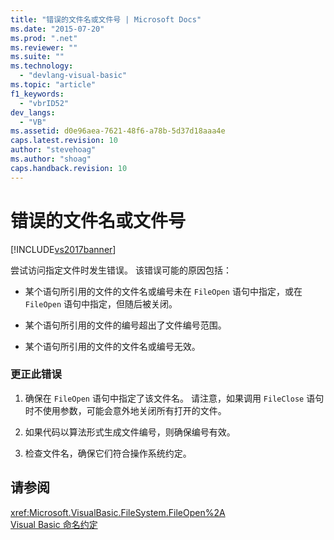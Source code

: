 ```yaml
---
title: "错误的文件名或文件号 | Microsoft Docs"
ms.date: "2015-07-20"
ms.prod: ".net"
ms.reviewer: ""
ms.suite: ""
ms.technology: 
  - "devlang-visual-basic"
ms.topic: "article"
f1_keywords: 
  - "vbrID52"
dev_langs: 
  - "VB"
ms.assetid: d0e96aea-7621-48f6-a78b-5d37d18aaa4e
caps.latest.revision: 10
author: "stevehoag"
ms.author: "shoag"
caps.handback.revision: 10
---
```

# 错误的文件名或文件号
[!INCLUDE[vs2017banner](../../../visual-basic/includes/vs2017banner.md)]

尝试访问指定文件时发生错误。  该错误可能的原因包括：  
  
-   某个语句所引用的文件的文件名或编号未在 `FileOpen` 语句中指定，或在 `FileOpen` 语句中指定，但随后被关闭。  
  
-   某个语句所引用的文件的编号超出了文件编号范围。  
  
-   某个语句所引用的文件的文件名或编号无效。  
  
### 更正此错误  
  
1.  确保在 `FileOpen` 语句中指定了该文件名。  请注意，如果调用 `FileClose` 语句时不使用参数，可能会意外地关闭所有打开的文件。  
  
2.  如果代码以算法形式生成文件编号，则确保编号有效。  
  
3.  检查文件名，确保它们符合操作系统约定。  
  
## 请参阅  
 <xref:Microsoft.VisualBasic.FileSystem.FileOpen%2A>   
 [Visual Basic 命名约定](../../../visual-basic/programming-guide/program-structure/naming-conventions.md)